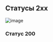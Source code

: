## Статусы 2xx
![image](https://github.com/11090012/modsen/assets/145377347/5e43e71b-2459-454e-82af-3e5286943752)
### Статус 200

